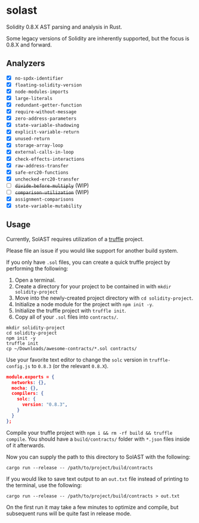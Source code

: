 # solast
Solidity 0.8.X AST parsing and analysis in Rust.

Some legacy versions of Solidity are inherently supported, but the focus is 0.8.X and forward.

## Analyzers

- [x] `no-spdx-identifier`
- [x] `floating-solidity-version`
- [x] `node-modules-imports`
- [x] `large-literals`
- [x] `redundant-getter-function`
- [x] `require-without-message`
- [x] `zero-address-parameters`
- [x] `state-variable-shadowing`
- [x] `explicit-variable-return`
- [x] `unused-return`
- [x] `storage-array-loop`
- [x] `external-calls-in-loop`
- [x] `check-effects-interactions`
- [x] `raw-address-transfer`
- [x] `safe-erc20-functions`
- [x] `unchecked-erc20-transfer`
- [ ] ~~`divide-before-multiply`~~ (WIP)
- [ ] ~~`comparison-utilization`~~ (WIP)
- [x] `assignment-comparisons`
- [x] `state-variable-mutability`

## Usage

Currently, SolAST requires utilization of a [truffle](https://www.trufflesuite.com/) project.

Please file an issue if you would like support for another build system.

If you only have `.sol` files, you can create a quick truffle project by performing the following:

1. Open a terminal.
2. Create a directory for your project to be contained in with `mkdir solidity-project`
3. Move into the newly-created project directory with `cd solidity-project`.
4. Initialize a node module for the project with `npm init -y`.
5. Initialize the truffle project with `truffle init`.
6. Copy all of your `.sol` files into `contracts/`.

```Shell
mkdir solidity-project
cd solidity-project
npm init -y
truffle init
cp ~/Downloads/awesome-contracts/*.sol contracts/
```

Use your favorite text editor to change the `solc` version in `truffle-config.js` to `0.8.3` (or the relevant `0.8.X`).

```Json
module.exports = {
  networks: {},
  mocha: {},
  compilers: {
    solc: {
      version: "0.8.3",
    }
  }
};
```

Compile your truffle project with `npm i && rm -rf build && truffle compile`.
You should have a `build/contracts/` folder with `*.json` files inside of it afterwards.

Now you can supply the path to this directory to SolAST with the following:
```Shell
cargo run --release -- /path/to/project/build/contracts
```

If you would like to save text output to an `out.txt` file instead of printing to the terminal, use the following:
```Shell
cargo run --release -- /path/to/project/build/contracts > out.txt
```

On the first run it may take a few minutes to optimize and compile, but subsequent runs will be quite fast in release mode.
